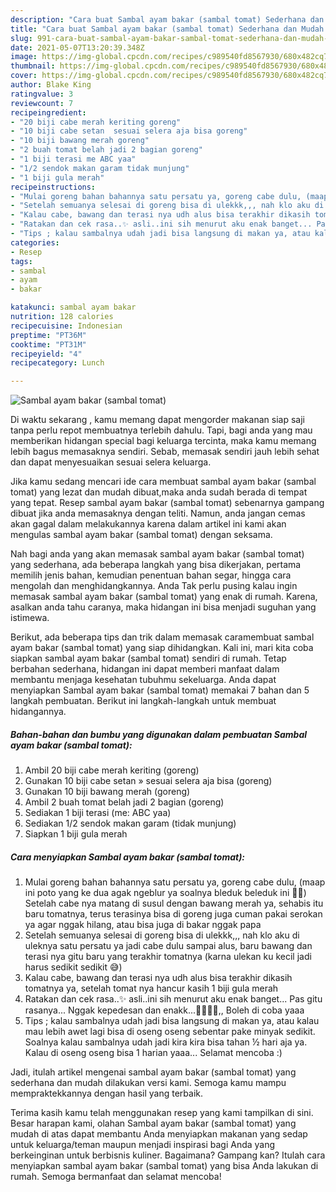 ```yaml
---
description: "Cara buat Sambal ayam bakar (sambal tomat) Sederhana dan Mudah Dibuat"
title: "Cara buat Sambal ayam bakar (sambal tomat) Sederhana dan Mudah Dibuat"
slug: 991-cara-buat-sambal-ayam-bakar-sambal-tomat-sederhana-dan-mudah-dibuat
date: 2021-05-07T13:20:39.348Z
image: https://img-global.cpcdn.com/recipes/c989540fd8567930/680x482cq70/sambal-ayam-bakar-sambal-tomat-foto-resep-utama.jpg
thumbnail: https://img-global.cpcdn.com/recipes/c989540fd8567930/680x482cq70/sambal-ayam-bakar-sambal-tomat-foto-resep-utama.jpg
cover: https://img-global.cpcdn.com/recipes/c989540fd8567930/680x482cq70/sambal-ayam-bakar-sambal-tomat-foto-resep-utama.jpg
author: Blake King
ratingvalue: 3
reviewcount: 7
recipeingredient:
- "20 biji cabe merah keriting goreng"
- "10 biji cabe setan  sesuai selera aja bisa goreng"
- "10 biji bawang merah goreng"
- "2 buah tomat belah jadi 2 bagian goreng"
- "1 biji terasi me ABC yaa"
- "1/2 sendok makan garam tidak munjung"
- "1 biji gula merah"
recipeinstructions:
- "Mulai goreng bahan bahannya satu persatu ya, goreng cabe dulu, (maap ini poto yang ke dua agak ngeblur ya soalnya bleduk beleduk ini 🙏🏻) Setelah cabe nya matang di susul dengan bawang merah ya, sehabis itu baru tomatnya, terus terasinya bisa di goreng juga cuman pakai serokan ya agar nggak hilang, atau bisa juga di bakar nggak papa"
- "Setelah semuanya selesai di goreng bisa di ulekkk,,, nah klo aku di uleknya satu persatu ya jadi cabe dulu sampai alus, baru bawang dan terasi nya gitu baru yang terakhir tomatnya (karna ulekan ku kecil jadi harus sedikit sedikit 😅)"
- "Kalau cabe, bawang dan terasi nya udh alus bisa terakhir dikasih tomatnya ya, setelah tomat nya hancur kasih 1 biji gula merah"
- "Ratakan dan cek rasa..✨ asli..ini sih menurut aku enak banget... Pas gitu rasanya... Nggak kepedesan dan enakk...👍🏻👍🏻,, Boleh di coba yaaa"
- "Tips ; kalau sambalnya udah jadi bisa langsung di makan ya, atau kalau mau lebih awet lagi bisa di oseng oseng sebentar pake minyak sedikit. Soalnya kalau sambalnya udah jadi kira kira bisa tahan ½ hari aja ya. Kalau di oseng oseng bisa 1 harian yaaa... Selamat mencoba :)"
categories:
- Resep
tags:
- sambal
- ayam
- bakar

katakunci: sambal ayam bakar 
nutrition: 128 calories
recipecuisine: Indonesian
preptime: "PT36M"
cooktime: "PT31M"
recipeyield: "4"
recipecategory: Lunch

---
```



![Sambal ayam bakar (sambal tomat)](https://img-global.cpcdn.com/recipes/c989540fd8567930/680x482cq70/sambal-ayam-bakar-sambal-tomat-foto-resep-utama.jpg)

Di waktu  sekarang , kamu memang dapat mengorder makanan siap saji tanpa perlu repot membuatnya terlebih dahulu. Tapi, bagi anda yang mau memberikan hidangan special bagi keluarga tercinta, maka kamu memang lebih bagus memasaknya sendiri. Sebab, memasak sendiri jauh lebih sehat dan dapat menyesuaikan sesuai selera keluarga.

Jika kamu sedang mencari ide cara membuat sambal ayam bakar (sambal tomat) yang lezat dan mudah dibuat,maka anda sudah berada di tempat yang tepat. Resep sambal ayam bakar (sambal tomat)  sebenarnya gampang dibuat jika anda memasaknya dengan teliti. Namun, anda jangan cemas akan gagal dalam melakukannya 
karena dalam artikel ini kami akan mengulas sambal ayam bakar (sambal tomat) dengan seksama.  



Nah bagi anda yang akan memasak sambal ayam bakar (sambal tomat) yang sederhana, ada beberapa langkah yang bisa dikerjakan, pertama memilih jenis bahan, kemudian penentuan bahan segar, hingga cara mengolah dan menghidangkannya. Anda Tak perlu pusing kalau ingin memasak sambal ayam bakar (sambal tomat) yang enak di rumah. Karena, asalkan anda  tahu caranya, maka hidangan ini bisa menjadi suguhan yang istimewa.

Berikut, ada beberapa tips dan trik dalam memasak caramembuat sambal ayam bakar (sambal tomat) yang siap dihidangkan. Kali ini, mari kita coba siapkan sambal ayam bakar (sambal tomat) sendiri di rumah. Tetap berbahan sederhana, hidangan ini dapat memberi manfaat dalam membantu menjaga kesehatan tubuhmu sekeluarga. Anda dapat menyiapkan Sambal ayam bakar (sambal tomat) memakai 7 bahan dan 5 langkah pembuatan. Berikut ini langkah-langkah untuk membuat hidangannya.

<!--inarticleads1-->

##### Bahan-bahan dan bumbu yang digunakan dalam pembuatan Sambal ayam bakar (sambal tomat):

1. Ambil 20 biji cabe merah keriting (goreng)
1. Gunakan 10 biji cabe setan » sesuai selera aja bisa (goreng)
1. Gunakan 10 biji bawang merah (goreng)
1. Ambil 2 buah tomat belah jadi 2 bagian (goreng)
1. Sediakan 1 biji terasi (me: ABC yaa)
1. Sediakan 1/2 sendok makan garam (tidak munjung)
1. Siapkan 1 biji gula merah




<!--inarticleads2-->

##### Cara menyiapkan Sambal ayam bakar (sambal tomat):

1. Mulai goreng bahan bahannya satu persatu ya, goreng cabe dulu, (maap ini poto yang ke dua agak ngeblur ya soalnya bleduk beleduk ini 🙏🏻) Setelah cabe nya matang di susul dengan bawang merah ya, sehabis itu baru tomatnya, terus terasinya bisa di goreng juga cuman pakai serokan ya agar nggak hilang, atau bisa juga di bakar nggak papa
1. Setelah semuanya selesai di goreng bisa di ulekkk,,, nah klo aku di uleknya satu persatu ya jadi cabe dulu sampai alus, baru bawang dan terasi nya gitu baru yang terakhir tomatnya (karna ulekan ku kecil jadi harus sedikit sedikit 😅)
1. Kalau cabe, bawang dan terasi nya udh alus bisa terakhir dikasih tomatnya ya, setelah tomat nya hancur kasih 1 biji gula merah
1. Ratakan dan cek rasa..✨ asli..ini sih menurut aku enak banget... Pas gitu rasanya... Nggak kepedesan dan enakk...👍🏻👍🏻,, Boleh di coba yaaa
1. Tips ; kalau sambalnya udah jadi bisa langsung di makan ya, atau kalau mau lebih awet lagi bisa di oseng oseng sebentar pake minyak sedikit. Soalnya kalau sambalnya udah jadi kira kira bisa tahan ½ hari aja ya. Kalau di oseng oseng bisa 1 harian yaaa... Selamat mencoba :)




Jadi, itulah artikel mengenai  sambal ayam bakar (sambal tomat)  yang sederhana dan mudah dilakukan versi kami. Semoga kamu mampu mempraktekkannya dengan hasil yang terbaik. 

Terima kasih kamu telah menggunakan resep yang kami tampilkan di sini. Besar harapan kami, olahan  Sambal ayam bakar (sambal tomat) yang mudah di atas dapat membantu Anda menyiapkan makanan yang sedap untuk keluarga/teman maupun menjadi inspirasi bagi Anda yang berkeinginan untuk berbisnis kuliner. Bagaimana? Gampang kan? Itulah cara menyiapkan sambal ayam bakar (sambal tomat) yang bisa Anda lakukan di rumah. Semoga bermanfaat dan selamat mencoba!

